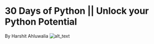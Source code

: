# 30 Days of Python || Unlock your Python Potential
By Harshit Ahluwalia
![alt_text](https://github.com/harshitahluwalia7895/30-Days-of-Python/blob/master/announcementposter.png)
